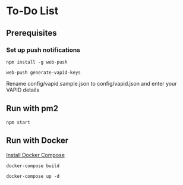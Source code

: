 # To-Do List

## Prerequisites
### Set up push notifications
```
npm install -g web-push
```
```
web-push generate-vapid-keys
```

Rename config/vapid.sample.json to config/vapid.json and enter your VAPID details

## Run with pm2
```
npm start
```

## Run with Docker
[Install Docker Compose](https://docs.docker.com/compose/install/)

```
docker-compose build
```

```
docker-compose up -d
```

